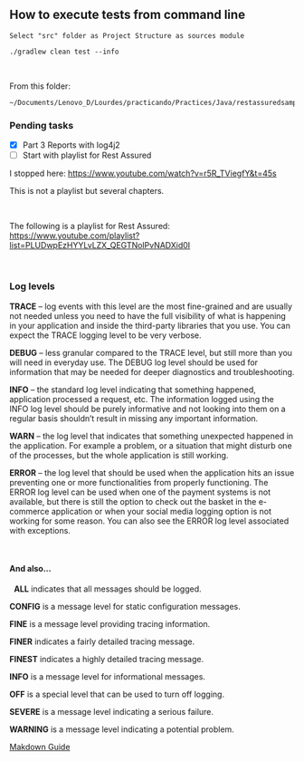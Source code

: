 ## How to execute tests from command line ##
```
Select "src" folder as Project Structure as sources module

./gradlew clean test --info 
```
&nbsp;

From this folder:
```
~/Documents/Lenovo_D/Lourdes/practicando/Practices/Java/restassuredsample
```

### Pending tasks ###
- [x] Part 3 Reports with log4j2
- [ ] Start with playlist for Rest Assured

I stopped here:
https://www.youtube.com/watch?v=r5R_TViegfY&t=45s
&nbsp;


This is not a playlist but several chapters.
&nbsp;

&nbsp;

The following is a playlist for Rest Assured:
https://www.youtube.com/playlist?list=PLUDwpEzHYYLvLZX_QEGTNolPvNADXid0I



&nbsp;
### Log levels ###

**TRACE** – log events with this level are the most fine-grained and are usually not needed unless you need to have the full visibility of what is happening in your application and inside the third-party libraries that you use. You can expect the TRACE logging level to be very verbose.

**DEBUG** – less granular compared to the TRACE level, but still more than you will need in everyday use. The DEBUG log level should be used for information that may be needed for deeper diagnostics and troubleshooting.

**INFO** – the standard log level indicating that something happened, application processed a request, etc. The information logged using the INFO log level should be purely informative and not looking into them on a regular basis shouldn’t result in missing any important information.

**WARN** – the log level that indicates that something unexpected happened in the application. For example a problem, or a situation that might disturb one of the processes, but the whole application is still working.

**ERROR** – the log level that should be used when the application hits an issue preventing one or more functionalities from properly functioning. The ERROR log level can be used when one of the payment systems is not available, but there is still the option to check out the basket in the e-commerce application or when your social media logging option is not working for some reason. You can also see the ERROR log level associated with exceptions.

&nbsp;
#### And also... ####
&nbsp;
**ALL** indicates that all messages should be logged.

**CONFIG** is a message level for static configuration messages.

**FINE** is a message level providing tracing information.

**FINER** indicates a fairly detailed tracing message.

**FINEST** indicates a highly detailed tracing message.

**INFO** is a message level for informational messages.

**OFF** is a special level that can be used to turn off logging.

**SEVERE** is a message level indicating a serious failure.

**WARNING** is a message level indicating a potential problem.



[Makdown Guide](https://www.markdownguide.org/basic-syntax)